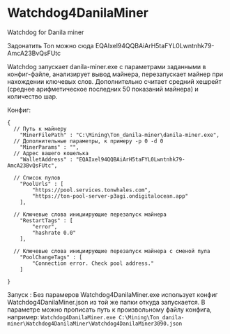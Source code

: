 # Watchdog4DanilaMiner
Watchdog for Danila miner

Задонатить Ton можно сюда EQAIxel94QQBAiArH5taFYL0Lwntnhk79-AmcA23BvQsFUtc

Watchdog запускает danila-miner.exe с параметрами заданными в конфиг-файле, анализирует вывод майнера, перезапускает майнер при нахождении ключевых слов.
Дополнительно считает средний хешрейт (среднее арифметическое последних 50 показаний майнера) и количество шар.

Конфиг:
```
{
  // Путь к майнеру
	"MinerFilePath" : "C:\Mining\Ton_danila-miner\danila-miner.exe",
  // Дополнительные параметры, к примеру -p 0 -d 0
	"MinerParams" : "",
  // Адрес вашего кошелька
	"WalletAddress" : "EQAIxel94QQBAiArH5taFYL0Lwntnhk79-AmcA23BvQsFUtc",

  // Список пулов
	"PoolUrls" : [
		"https://pool.services.tonwhales.com",
		"https://ton-pool-server-p3agi.ondigitalocean.app"
	],

  // Ключевые слова инициирующие перезапуск майнера
	"RestartTags" : [
		"error",
		"hashrate 0.0"
	],

  // Ключевые слова инициирующие перезапуск майнера с сменой пула
	"PoolChangeTags" : [
		"Connection error. Check pool address."
	]

}
```

Запуск :
Без парамеров Watchdog4DanilaMiner.exe использует конфиг Watchdog4DanilaMiner.json из той же папки откуда запускается.
В параметре можно прописать путь к произвольному файлу конфига, например:
`Watchdog4DanilaMiner.exe C:\Mining\Ton_danila-miner\Watchdog4DanilaMiner\Watchdog4DanilaMiner3090.json`

